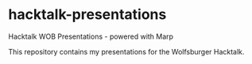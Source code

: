 # hacktalk-presentations
Hacktalk WOB Presentations - powered with Marp

This repository contains my presentations for the Wolfsburger Hacktalk.
